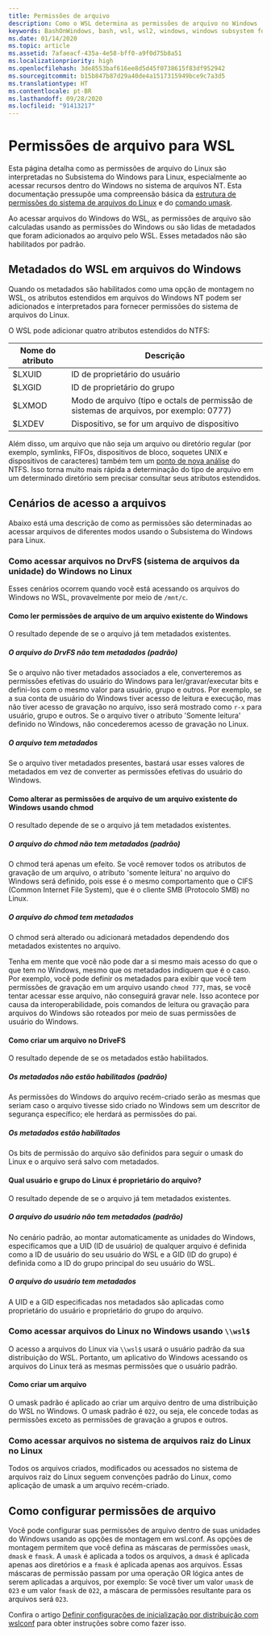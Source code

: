 ```yaml
---
title: Permissões de arquivo
description: Como o WSL determina as permissões de arquivo no Windows
keywords: BashOnWindows, bash, wsl, wsl2, windows, windows subsystem for linux, windowssubsystem, ubuntu, debian, suse, windows 10, file, permissions
ms.date: 01/14/2020
ms.topic: article
ms.assetid: 7afaeacf-435a-4e58-bff0-a9f0d75b8a51
ms.localizationpriority: high
ms.openlocfilehash: 3de8553baf616ee8d5d45f0738615f83df952942
ms.sourcegitcommit: b15b847b87d29a40de4a1517315949bce9c7a3d5
ms.translationtype: HT
ms.contentlocale: pt-BR
ms.lasthandoff: 09/28/2020
ms.locfileid: "91413217"
---
```

# <a name="file-permissions-for-wsl"></a>Permissões de arquivo para WSL

Esta página detalha como as permissões de arquivo do Linux são interpretadas no Subsistema do Windows para Linux, especialmente ao acessar recursos dentro do Windows no sistema de arquivos NT. Esta documentação pressupõe uma compreensão básica da [estrutura de permissões do sistema de arquivos do Linux](https://wiki.archlinux.org/index.php/File_permissions_and_attributes) e do [comando umask](https://en.wikipedia.org/wiki/Umask).

Ao acessar arquivos do Windows do WSL, as permissões de arquivo são calculadas usando as permissões do Windows ou são lidas de metadados que foram adicionados ao arquivo pelo WSL. Esses metadados não são habilitados por padrão.

## <a name="wsl-metadata-on-windows-files"></a>Metadados do WSL em arquivos do Windows

Quando os metadados são habilitados como uma opção de montagem no WSL, os atributos estendidos em arquivos do Windows NT podem ser adicionados e interpretados para fornecer permissões do sistema de arquivos do Linux.

O WSL pode adicionar quatro atributos estendidos do NTFS:

| Nome do atributo | Descrição |
| --- | --- |
| $LXUID | ID de proprietário do usuário |
| $LXGID | ID de proprietário do grupo |
| $LXMOD | Modo de arquivo (tipo e octals de permissão de sistemas de arquivos, por exemplo: 0777) |
| $LXDEV | Dispositivo, se for um arquivo de dispositivo |

Além disso, um arquivo que não seja um arquivo ou diretório regular (por exemplo, symlinks, FIFOs, dispositivos de bloco, soquetes UNIX e dispositivos de caracteres) também tem um [ponto de nova análise](/windows/win32/fileio/reparse-points) do NTFS. Isso torna muito mais rápida a determinação do tipo de arquivo em um determinado diretório sem precisar consultar seus atributos estendidos.

## <a name="file-access-scenarios"></a>Cenários de acesso a arquivos

Abaixo está uma descrição de como as permissões são determinadas ao acessar arquivos de diferentes modos usando o Subsistema do Windows para Linux.

### <a name="accessing-files-in-the-windows-drive-file-system-drvfs-from-linux"></a>Como acessar arquivos no DrvFS (sistema de arquivos da unidade) do Windows no Linux

Esses cenários ocorrem quando você está acessando os arquivos do Windows no WSL, provavelmente por meio de `/mnt/c`.

#### <a name="reading-file-permissions-from-an-existing-windows-file"></a>Como ler permissões de arquivo de um arquivo existente do Windows

O resultado depende de se o arquivo já tem metadados existentes.

##### <a name="drvfs-file-does-not-have-metadata-default"></a>O arquivo do DrvFS não tem metadados (padrão)

Se o arquivo não tiver metadados associados a ele, converteremos as permissões efetivas do usuário do Windows para ler/gravar/executar bits e defini-los com o mesmo valor para usuário, grupo e outros. Por exemplo, se a sua conta de usuário do Windows tiver acesso de leitura e execução, mas não tiver acesso de gravação no arquivo, isso será mostrado como `r-x` para usuário, grupo e outros. Se o arquivo tiver o atributo 'Somente leitura' definido no Windows, não concederemos acesso de gravação no Linux.

##### <a name="the-file-has-metadata"></a>O arquivo tem metadados

Se o arquivo tiver metadados presentes, bastará usar esses valores de metadados em vez de converter as permissões efetivas do usuário do Windows.

#### <a name="changing-file-permissions-on-an-existing-windows-file-using-chmod"></a>Como alterar as permissões de arquivo de um arquivo existente do Windows usando chmod

O resultado depende de se o arquivo já tem metadados existentes.

##### <a name="chmod-file-does-not-have-metadata-default"></a>O arquivo do chmod não tem metadados (padrão)

O chmod terá apenas um efeito. Se você remover todos os atributos de gravação de um arquivo, o atributo 'somente leitura' no arquivo do Windows será definido, pois esse é o mesmo comportamento que o CIFS (Common Internet File System), que é o cliente SMB (Protocolo SMB) no Linux.

##### <a name="chmod-file-has-metadata"></a>O arquivo do chmod tem metadados

O chmod será alterado ou adicionará metadados dependendo dos metadados existentes no arquivo. 

Tenha em mente que você não pode dar a si mesmo mais acesso do que o que tem no Windows, mesmo que os metadados indiquem que é o caso. Por exemplo, você pode definir os metadados para exibir que você tem permissões de gravação em um arquivo usando `chmod 777`, mas, se você tentar acessar esse arquivo, não conseguirá gravar nele. Isso acontece por causa da interoperabilidade, pois comandos de leitura ou gravação para arquivos do Windows são roteados por meio de suas permissões de usuário do Windows.

#### <a name="creating-a-file-in-drivefs"></a>Como criar um arquivo no DriveFS

O resultado depende de se os metadados estão habilitados.

##### <a name="metadata-is-not-enabled-default"></a>Os metadados não estão habilitados (padrão)

As permissões do Windows do arquivo recém-criado serão as mesmas que seriam caso o arquivo tivesse sido criado no Windows sem um descritor de segurança específico; ele herdará as permissões do pai.

##### <a name="metadata-is-enabled"></a>Os metadados estão habilitados

Os bits de permissão do arquivo são definidos para seguir o umask do Linux e o arquivo será salvo com metadados.

#### <a name="which-linux-user-and-linux-group-owns-the-file"></a>Qual usuário e grupo do Linux é proprietário do arquivo? 

O resultado depende de se o arquivo já tem metadados existentes.

##### <a name="user-file-does-not-have-metadata-default"></a>O arquivo do usuário não tem metadados (padrão)

No cenário padrão, ao montar automaticamente as unidades do Windows, especificamos que a UID (ID de usuário) de qualquer arquivo é definida como a ID de usuário do seu usuário do WSL e a GID (ID do grupo) é definida como a ID do grupo principal do seu usuário do WSL.

##### <a name="user-file-has-metadata"></a>O arquivo do usuário tem metadados

A UID e a GID especificadas nos metadados são aplicadas como proprietário do usuário e proprietário do grupo do arquivo.

### <a name="accessing-linux-files-from-windows-using-wsl"></a>Como acessar arquivos do Linux no Windows usando `\\wsl$`

O acesso a arquivos do Linux via `\\wsl$` usará o usuário padrão da sua distribuição do WSL. Portanto, um aplicativo do Windows acessando os arquivos do Linux terá as mesmas permissões que o usuário padrão.

#### <a name="creating-a-new-file"></a>Como criar um arquivo

O umask padrão é aplicado ao criar um arquivo dentro de uma distribuição do WSL no Windows. O umask padrão é `022`, ou seja, ele concede todas as permissões exceto as permissões de gravação a grupos e outros. 

### <a name="accessing-files-in-the-linux-root-file-system-from-linux"></a>Como acessar arquivos no sistema de arquivos raiz do Linux no Linux

Todos os arquivos criados, modificados ou acessados no sistema de arquivos raiz do Linux seguem convenções padrão do Linux, como aplicação de umask a um arquivo recém-criado.

## <a name="configuring-file-permissions"></a>Como configurar permissões de arquivo

Você pode configurar suas permissões de arquivo dentro de suas unidades do Windows usando as opções de montagem em wsl.conf. As opções de montagem permitem que você defina as máscaras de permissões `umask`, `dmask` e `fmask`. A `umask` é aplicada a todos os arquivos, a `dmask` é aplicada apenas aos diretórios e a `fmask` é aplicada apenas aos arquivos. Essas máscaras de permissão passam por uma operação OR lógica antes de serem aplicadas a arquivos, por exemplo: Se você tiver um valor `umask` de `023` e um valor `fmask` de `022`, a máscara de permissões resultante para os arquivos será `023`.

Confira o artigo [Definir configurações de inicialização por distribuição com wslconf](./wsl-config.md#configure-per-distro-launch-settings-with-wslconf) para obter instruções sobre como fazer isso.